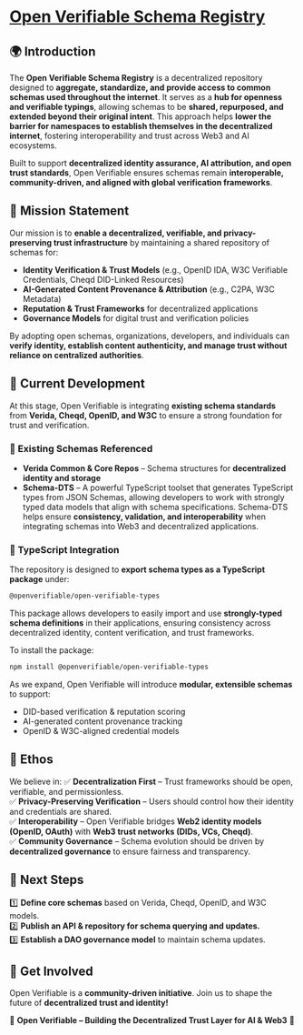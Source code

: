 # [Open Verifiable Schema Registry](https://github.com/openverifiable/open-verifiable-types)

## 🌍 Introduction
The **Open Verifiable Schema Registry** is a decentralized repository designed to **aggregate, standardize, and provide access to common schemas used throughout the internet**. It serves as a **hub for openness and verifiable typings**, allowing schemas to be **shared, repurposed, and extended beyond their original intent**. This approach helps **lower the barrier for namespaces to establish themselves in the decentralized internet**, fostering interoperability and trust across Web3 and AI ecosystems.

Built to support **decentralized identity assurance, AI attribution, and open trust standards**, Open Verifiable ensures schemas remain **interoperable, community-driven, and aligned with global verification frameworks**.

## 🎯 Mission Statement
Our mission is to **enable a decentralized, verifiable, and privacy-preserving trust infrastructure** by maintaining a shared repository of schemas for:
- **Identity Verification & Trust Models** (e.g., OpenID IDA, W3C Verifiable Credentials, Cheqd DID-Linked Resources)
- **AI-Generated Content Provenance & Attribution** (e.g., C2PA, W3C Metadata)
- **Reputation & Trust Frameworks** for decentralized applications
- **Governance Models** for digital trust and verification policies

By adopting open schemas, organizations, developers, and individuals can **verify identity, establish content authenticity, and manage trust without reliance on centralized authorities**.

## 🚀 Current Development
At this stage, Open Verifiable is integrating **existing schema standards** from **Verida, Cheqd, OpenID, and W3C** to ensure a strong foundation for trust and verification.

### 🔹 Existing Schemas Referenced
- **Verida Common & Core Repos** – Schema structures for **decentralized identity and storage**
- **Schema-DTS** – A powerful TypeScript toolset that generates TypeScript types from JSON Schemas, allowing developers to work with strongly typed data models that align with schema specifications. Schema-DTS helps ensure **consistency, validation, and interoperability** when integrating schemas into Web3 and decentralized applications.

### 🔹 TypeScript Integration
The repository is designed to **export schema types as a TypeScript package** under:
```bash
@openverifiable/open-verifiable-types
```
This package allows developers to easily import and use **strongly-typed schema definitions** in their applications, ensuring consistency across decentralized identity, content verification, and trust frameworks.

To install the package:
```bash
npm install @openverifiable/open-verifiable-types
```

As we expand, Open Verifiable will introduce **modular, extensible schemas** to support:
- DID-based verification & reputation scoring
- AI-generated content provenance tracking
- OpenID & W3C-aligned credential models

## 📜 Ethos
We believe in:
✅ **Decentralization First** – Trust frameworks should be open, verifiable, and permissionless.  
✅ **Privacy-Preserving Verification** – Users should control how their identity and credentials are shared.  
✅ **Interoperability** – Open Verifiable bridges **Web2 identity models (OpenID, OAuth)** with **Web3 trust networks (DIDs, VCs, Cheqd)**.  
✅ **Community Governance** – Schema evolution should be driven by **decentralized governance** to ensure fairness and transparency.  

## 📌 Next Steps
1️⃣ **Define core schemas** based on Verida, Cheqd, OpenID, and W3C models.  
2️⃣ **Publish an API & repository for schema querying and updates.**  
3️⃣ **Establish a DAO governance model** to maintain schema updates.  

## 🔗 Get Involved
Open Verifiable is a **community-driven initiative**. Join us to shape the future of **decentralized trust and identity!**

🚀 **Open Verifiable – Building the Decentralized Trust Layer for AI & Web3** 🚀